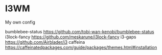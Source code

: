 # I3WM
My own config

bumblebee-status https://github.com/tobi-wan-kenobi/bumblebee-status
i3lock-fancy https://github.com/meskarune/i3lock-fancy
i3-gaps https://github.com/Airblader/i3
caffeina https://caffeinatedpackages.com/guide/packages/themes.html#installation

